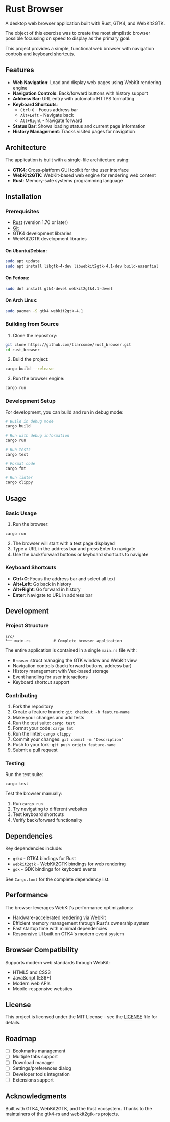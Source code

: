 # Rust Browser

A desktop web browser application built with Rust, GTK4, and WebKit2GTK. 

The object of this exercise was to create the most simplistic browser possible focussing on speed to display as the primary goal.

This project provides a simple, functional web browser with navigation controls and keyboard shortcuts.

## Features

- **Web Navigation**: Load and display web pages using WebKit rendering engine
- **Navigation Controls**: Back/forward buttons with history support
- **Address Bar**: URL entry with automatic HTTPS formatting
- **Keyboard Shortcuts**: 
  - `Ctrl+O` - Focus address bar
  - `Alt+Left` - Navigate back
  - `Alt+Right` - Navigate forward
- **Status Bar**: Shows loading status and current page information
- **History Management**: Tracks visited pages for navigation

## Architecture

The application is built with a single-file architecture using:

- **GTK4**: Cross-platform GUI toolkit for the user interface
- **WebKit2GTK**: WebKit-based web engine for rendering web content
- **Rust**: Memory-safe systems programming language

## Installation

### Prerequisites

- [Rust](https://rustup.rs/) (version 1.70 or later)
- [Git](https://git-scm.com/)
- GTK4 development libraries
- WebKit2GTK development libraries

#### On Ubuntu/Debian:
```bash
sudo apt update
sudo apt install libgtk-4-dev libwebkit2gtk-4.1-dev build-essential
```

#### On Fedora:
```bash
sudo dnf install gtk4-devel webkit2gtk4.1-devel
```

#### On Arch Linux:
```bash
sudo pacman -S gtk4 webkit2gtk-4.1
```

### Building from Source

1. Clone the repository:
```bash
git clone https://github.com/tlarcombe/rust_browser.git
cd rust_browser
```

2. Build the project:
```bash
cargo build --release
```

3. Run the browser engine:
```bash
cargo run
```

### Development Setup

For development, you can build and run in debug mode:

```bash
# Build in debug mode
cargo build

# Run with debug information
cargo run

# Run tests
cargo test

# Format code
cargo fmt

# Run linter
cargo clippy
```

## Usage

### Basic Usage

1. Run the browser:
```bash
cargo run
```

2. The browser will start with a test page displayed
3. Type a URL in the address bar and press Enter to navigate
4. Use the back/forward buttons or keyboard shortcuts to navigate

### Keyboard Shortcuts

- **Ctrl+O**: Focus the address bar and select all text
- **Alt+Left**: Go back in history
- **Alt+Right**: Go forward in history
- **Enter**: Navigate to URL in address bar

## Development

### Project Structure

```
src/
└── main.rs          # Complete browser application
```

The entire application is contained in a single `main.rs` file with:
- `Browser` struct managing the GTK window and WebKit view
- Navigation controls (back/forward buttons, address bar)
- History management with Vec-based storage
- Event handling for user interactions
- Keyboard shortcut support

### Contributing

1. Fork the repository
2. Create a feature branch: `git checkout -b feature-name`
3. Make your changes and add tests
4. Run the test suite: `cargo test`
5. Format your code: `cargo fmt`
6. Run the linter: `cargo clippy`
7. Commit your changes: `git commit -m "Description"`
8. Push to your fork: `git push origin feature-name`
9. Submit a pull request

### Testing

Run the test suite:
```bash
cargo test
```

Test the browser manually:
1. Run `cargo run`
2. Try navigating to different websites
3. Test keyboard shortcuts
4. Verify back/forward functionality

## Dependencies

Key dependencies include:

- `gtk4` - GTK4 bindings for Rust
- `webkit2gtk` - WebKit2GTK bindings for web rendering
- `gdk` - GDK bindings for keyboard events

See `Cargo.toml` for the complete dependency list.

## Performance

The browser leverages WebKit's performance optimizations:

- Hardware-accelerated rendering via WebKit
- Efficient memory management through Rust's ownership system
- Fast startup time with minimal dependencies
- Responsive UI built on GTK4's modern event system

## Browser Compatibility

Supports modern web standards through WebKit:

- HTML5 and CSS3
- JavaScript (ES6+)
- Modern web APIs
- Mobile-responsive websites

## License

This project is licensed under the MIT License - see the [LICENSE](LICENSE) file for details.

## Roadmap

- [ ] Bookmarks management
- [ ] Multiple tabs support
- [ ] Download manager
- [ ] Settings/preferences dialog
- [ ] Developer tools integration
- [ ] Extensions support

## Acknowledgments

Built with GTK4, WebKit2GTK, and the Rust ecosystem. Thanks to the maintainers of the gtk4-rs and webkit2gtk-rs projects.
